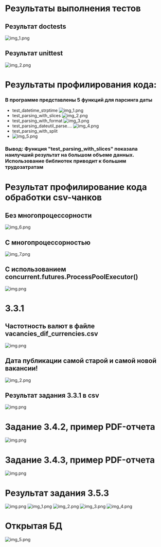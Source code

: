 # Результаты выполнения тестов
## Результат doctests
![img_1.png](img/img_11.png)
## Результат unittest
![img_2.png](img/img_12.png)


# Результаты профилирования кода:
### В программе представлены 5 функций для парсинга даты
* test_datetime_strptime
![img_1.png](img/img_1.png)
* test_parsing_with_slices
![img_2.png](img/img_2.png)
* test_parsing_with_format
![img_3.png](img/img_3.png)
* test_parsing_dateutil_parse....
![img_4.png](img/img_4.png)
* test_parsing_with_split
* ![img_5.png](img/img_5.png)
### Вывод: Функция "test_parsing_with_slices" показала наилучший результат на большом объеме данных. Использование библиотек приводит к большим трудозатратам

# Результат профилирование кода обработки csv-чанков
## Без многопроцессорности
![img_6.png](img/img_6.png)
## С многопроцессорностью
![img_7.png](img/img_7.png)
## С использованием concurrent.futures.ProcessPoolExecutor()
![img.png](img/img_8.png)

# 3.3.1
## Частотность валют в файле vacancies_dif_currencies.csv
![img.png](img/img_9.png)
## Дата публикации самой старой и самой новой вакансии!
![img_2.png](img/img_10.png)
## Результат задания 3.3.1 в csv
![img.png](img/img_13.png)

# Задание 3.4.2, пример PDF-отчета
![img.png](img/img_14.png)
# Задание 3.4.3, пример PDF-отчета
![img.png](img/img_15.png)

# Результат задания 3.5.3
![img.png](img.png)
![img_1.png](img_1.png)
![img_2.png](img_2.png)
![img_3.png](img_3.png)
![img_4.png](img_4.png)
# Открытая БД
![img_5.png](img_5.png)